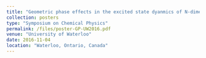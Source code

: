 ```yaml
---
title: "Geometric phase effects in the excited state dyanmics of N-dimensional linear vibronic coupling model"
collection: posters
type: "Symposium on Chemical Physics"
permalink: /files/poster-GP-UW2016.pdf
venue: "University of Waterloo"
date: 2016-11-04
location: "Waterloo, Ontario, Canada"
---
```

